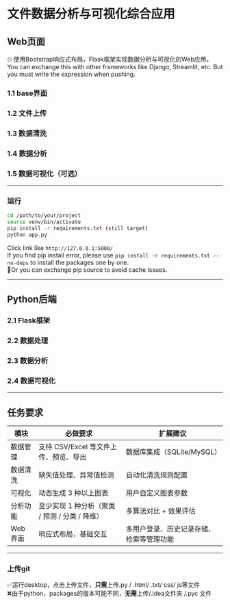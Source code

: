 # 文件数据分析与可视化综合应用
## Web页面
⏲  使用Bootstrap响应式布局，Flask框架实现数据分析与可视化的Web应用。  
You can exchange this with other frameworks like Django, Streamlit, etc.
But you must write the expression when pushing.
### 1.1 base界面
### 1.2 文件上传
### 1.3 数据清洗
### 1.4 数据分析
### 1.5 数据可视化（可选）

--- 
### 运行
```bash
cd /path/to/your/project
source venv/bin/activate
pip install -r requirements.txt (still target)
python app.py  
```
Click link like `http://127.0.0.1:5000/`  
If you find pip install error, please use `pip install -r requirements.txt --no-deps` to install the packages one by one.  
🤚Or you can exchange pip source to avoid cache issues.

---
## Python后端
### 2.1 Flask框架
### 2.2 数据处理
### 2.3 数据分析
### 2.4 数据可视化

---
## 任务要求
| 模块       | 必做要求                                       | 扩展建议                              |
|------------|------------------------------------------------|------------------------------------------------|
| 数据管理   | 支持 CSV/Excel 等文件上传、预览、导出         | 数据库集成（SQLite/MySQL）                     |
| 数据清洗   | 缺失值处理、异常值检测                         | 自动化清洗规则配置                             |
| 可视化     | 动态生成 3 种以上图表                          | 用户自定义图表参数                             |
| 分析功能   | 至少实现 1 种分析（聚类 / 预测 / 分类 / 降维） | 多算法对比 + 效果评估                          |
| Web 界面   | 响应式布局，基础交互                           | 多用户登录、历史记录存储、检索等管理功能       |


---
### 上传git
✅运行desktop，点击上传文件，**只需**上传.py / .html/ .txt/ css/ js等文件  
❌由于python，packages的版本可能不同，**无需**上传/.idea文件夹 /.pyc 文件


